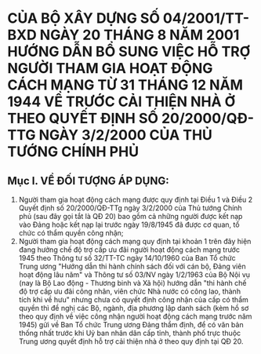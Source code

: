 # CỦA BỘ XÂY DỰNG SỐ 04/2001/TT-BXD NGÀY 20 THÁNG 8 NĂM 2001 HƯỚNG DẪN BỔ SUNG VIỆC HỖ TRỢ NGƯỜI THAM GIA HOẠT ĐỘNG CÁCH MẠNG TỪ 31 THÁNG 12 NĂM 1944 VỀ TRƯỚC CẢI THIỆN NHÀ Ở THEO QUYẾT ĐỊNH SỐ 20/2000/QĐ-TTG NGÀY 3/2/2000 CỦA THỦ TƯỚNG CHÍNH PHỦ

## Mục I. VỀ ĐỐI TƯỢNG ÁP DỤNG:  
1. Người tham gia hoạt động cách mạng được quy định tại Điều 1 và Điều 2 Quyết định số 20/2000/QĐ-TTg ngày 3/2/2000 của Thủ tướng Chính phủ (sau đây gọi tắt là QĐ 20) bao gồm cả những người được kết nạp vào Đảng hoặc kết nạp lại trước ngày 19/8/1945 đã được cơ quan, tổ chức có thẩm quyền công nhận;  
2. Người tham gia hoạt động cách mạng quy định tại khoản 1 trên đây hiện đang hưởng chế độ trợ cấp ưu đãi người hoạt động cách mạng trước 1945 theo Thông tư số 32/TT-TC ngày 14/10/1960 của Ban Tổ chức Trung ương "Hướng dẫn thi hành chính sách đối với cán bộ, Đảng viên hoạt động lâu năm" và Thông tư số 03/NV ngày 1/2/1963 của Bộ Nội vụ (nay là Bộ Lao động - Thương binh và Xã hội) hướng dẫn "thi hành chế độ trợ cấp ưu đãi công nhân, viên chức Nhà nước có công lao, thành tích khi về hưu" nhưng chưa có quyết định công nhận của cấp có thẩm quyền thì đề nghị các Bộ, ngành, địa phương lập danh sách (kèm hồ sơ theo quy định về việc công nhận người hoạt động cách mạng trước năm 1945) gửi về Ban Tổ chức Trung ương Đảng thẩm định, để có văn bản thống nhất trước khi Uỷ ban nhân dân cấp tỉnh, thành phố trực thuộc Trung ương quyết định hỗ trợ cải thiện nhà ở theo quy định tại QĐ 20.